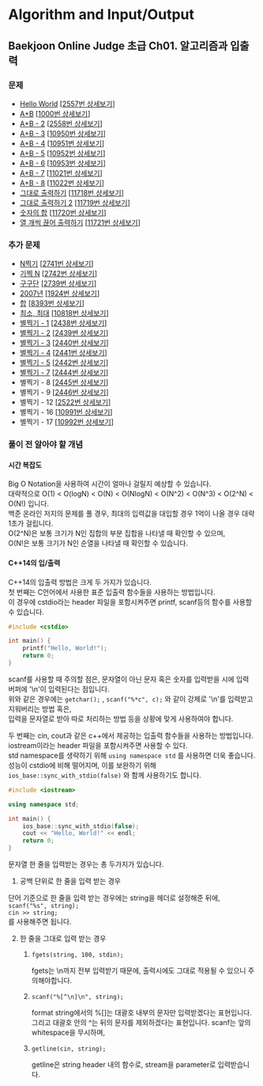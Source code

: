 Algorithm and Input/Output
==========================

Baekjoon Online Judge 초급 Ch01. 알고리즘과 입출력
---------------------------------------------

### 문제

* [Hello World](./Hello_World) [[2557번 상세보기](https://www.acmicpc.net/problem/2557)]
* [A+B](./A+B) [[1000번 상세보기](https://www.acmicpc.net/problem/1000)]
* [A+B - 2](./A+B-2) [[2558번 상세보기](https://www.acmicpc.net/problem/2558)]
* [A+B - 3](./A+B-3) [[10950번 상세보기](https://www.acmicpc.net/problem/10950)]
* [A+B - 4](./A+B-4) [[10951번 상세보기](https://www.acmicpc.net/problem/10951)]
* [A+B - 5](./A+B-5) [[10952번 상세보기](https://www.acmicpc.net/problem/10952)]
* [A+B - 6](./A+B-6) [[10953번 상세보기](https://www.acmicpc.net/problem/10953)]
* [A+B - 7](./A+B-7) [[11021번 상세보기](https://www.acmicpc.net/problem/11021)]
* [A+B - 8](./A+B-8) [[11022번 상세보기](https://www.acmicpc.net/problem/11022)]
* [그대로 출력하기](./그대로_출력하기) [[11718번 상세보기](https://www.acmicpc.net/problem/11718)]
* [그대로 출력하기 2](./그대로_출력하기_2) [[11719번 상세보기](https://www.acmicpc.net/problem/11719)]
* [숫자의 합](./숫자의_합) [[11720번 상세보기](https://www.acmicpc.net/problem/11720)]
* [열 개씩 끊어 출력하기](./열_개씩_끊어_출력하기) [[11721번 상세보기](https://www.acmicpc.net/problem/11721)]

### 추가 문제

* [N찍기](./N찍기) [[2741번 상세보기](https://www.acmicpc.net/problem/2741)]
* [기찍 N](./기찍_N) [[2742번 상세보기](https://www.acmicpc.net/problem/2742)]
* [구구단](./구구단) [[2739번 상세보기](https://www.acmicpc.net/problem/2739)]
* [2007년](./2007년) [[1924번 상세보기](https://www.acmicpc.net/problem/1924)]
* [합](./합) [[8393번 상세보기](https://www.acmicpc.net/problem/8393)]
* [최소, 최대](./최소_최대) [[10818번 상세보기](https://www.acmicpc.net/problem/10818)]
* [별찍기 - 1](./별찍기-1) [[2438번 상세보기](https://www.acmicpc.net/problem/2438)]
* [별찍기 - 2](./별찍기-2) [[2439번 상세보기](https://www.acmicpc.net/problem/2439)]
* [별찍기 - 3](./별찍기-3) [[2440번 상세보기](https://www.acmicpc.net/problem/2440)]
* [별찍기 - 4](./별찍기-4) [[2441번 상세보기](https://www.acmicpc.net/problem/2441)]
* [별찍기 - 5](./별찍기-5) [[2442번 상세보기](https://www.acmicpc.net/problem/2442)]
* [별찍기 - 7](./별찍기-7) [[2444번 상세보기](https://www.acmicpc.net/problem/2444)]
* 별찍기 - 8 [[2445번 상세보기](https://www.acmicpc.net/problem/2445)]
* 별찍기 - 9 [[2446번 상세보기](https://www.acmicpc.net/problem/2446)]
* 별찍기 - 12 [[2522번 상세보기](https://www.acmicpc.net/problem/2522)]
* 별찍기 - 16 [[10991번 상세보기](https://www.acmicpc.net/problem/10991)]
* 별찍기 - 17 [[10992번 상세보기](https://www.acmicpc.net/problem/10992)]

### 풀이 전 알아야 할 개념

#### 시간 복잡도

Big O Notation을 사용하여 시간이 얼마나 걸릴지 예상할 수 있습니다.  
대략적으로 O(1) < O(logN) < O(N) < O(NlogN) < O(N^2) < O(N^3) < O(2^N) < O(N!) 입니다.  
백준 온라인 저지의 문제를 풀 경우, 최대의 입력값을 대입할 경우 1억이 나올 경우 대략 1초가 걸립니다.  
O(2^N)은 보통 크기가 N인 집합의 부분 집합을 나타낼 때 확인할 수 있으며,  
O(N!은 보통 크기가 N인 순열을 나타낼 때 확인할 수 있습니다.

#### C++14의 입/출력

C++14의 입출력 방법은 크게 두 가지가 있습니다.  
첫 번째는 C언어에서 사용한 표준 입출력 함수들을 사용하는 방법입니다.  
이 경우에 cstdio라는 header 파일을 포함시켜주면 printf, scanf등의 함수를 사용할 수 있습니다.

~~~ cpp
#include <cstdio>

int main() {
    printf("Hello, World!");
    return 0;
}
~~~

scanf를 사용할 때 주의할 점은, 문자열이 아닌 문자 혹은 숫자를 입력받을 시에 입력 버퍼에 '\n'이 입력된다는 점입니다.  
위와 같은 경우에는 `getchar();` , `scanf("%*c", c);` 와 같이 강제로 '\n'를 입력받고 지워버리는 방법 혹은,  
입력을 문자열로 받아 따로 처리하는 방법 등을 상황에 맞게 사용하여야 합니다.

두 번째는 cin, cout과 같은 c++에서 제공하는 입출력 함수들을 사용하는 방법입니다.  
iostream이라는 header 파일을 포함시켜주면 사용할 수 있다.  
std namespace를 생략하기 위해 `using namespace std` 를 사용하면 더욱 좋습니다.  
성능이 cstdio에 비해 떨어지며, 이를 보완하기 위해 `ios_base::sync_with_stdio(false)` 와 함께 사용하기도 합니다.  

~~~ cpp
#include <iostream>

using namespace std;

int main() {
    ios_base::sync_with_stdio(false);
    cout << "Hello, World!" << endl;
    return 0;
}
~~~

문자열 한 줄을 입력받는 경우는 총 두가지가 있습니다.

1. 공백 단위로 한 줄을 입력 받는 경우

단어 기준으로 한 줄을 입력 받는 경우에는 string을 헤더로 설정해준 뒤에,  
`scanf("%s", string);`  
`cin >> string;`  
를 사용해주면 됩니다.

2. 한 줄을 그대로 입력 받는 경우

    1. `fgets(string, 100, stdin);`

        fgets는 \n까지 전부 입력받기 때문에, 출력시에도 그대로 적용될 수 있으니 주의해야합니다.  

    2. `scanf("%[^\n]\n", string);`

        format string에서의 %[]는 대괄호 내부의 문자만 입력받겠다는 표현입니다.  
        그리고 대괄호 안의 ^는 뒤의 문자를 제외하겠다는 표현입니다.
        scanf는 앞의 whitespace을 무시하며, 
    
    3. `getline(cin, string);`

        getline은 string header 내의 함수로, stream을 parameter로 입력받습니다.

